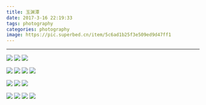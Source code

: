 ```yaml
---
title: 玉渊潭
date: 2017-3-16 22:19:33
tags: photography
categories: photography
image: https://pic.superbed.cn/item/5c6ad1b25f3e509ed9d47ff1
---
```

******
<!--more-->
![](https://pic.superbed.cn/item/5c6ad1b25f3e509ed9d47ff1)
![](https://pic.superbed.cn/item/5c6ad35e5f3e509ed9d49b33)
![](https://pic.superbed.cn/item/5c6ad29d5f3e509ed9d48f1e)

![](https://pic.superbed.cn/item/5c6ad40f5f3e509ed9d4aabc)
![](https://pic.superbed.cn/item/5c6ad43d5f3e509ed9d4adfa)
![](https://pic.superbed.cn/item/5c6ad45e5f3e509ed9d4b03c)
![](https://pic.superbed.cn/item/5c6ad5715f3e509ed9d4c58e)

![](https://pic.superbed.cn/item/5c6ad6465f3e509ed9d4dd35)
![](https://pic.superbed.cn/item/5c6ad6a25f3e509ed9d4eb18)
![](https://pic.superbed.cn/item/5c6ad6c85f3e509ed9d4ee2e)

![](https://pic.superbed.cn/item/5c6ad7185f3e509ed9d4f33a)
![](https://pic.superbed.cn/item/5c6ad72c5f3e509ed9d4f4aa)
![](https://pic.superbed.cn/item/5c6ad7445f3e509ed9d4f649)
![](https://pic.superbed.cn/item/5c6ad74f5f3e509ed9d4f722)

